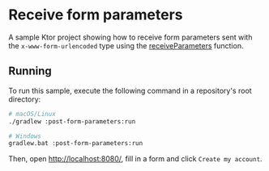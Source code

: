 # Receive form parameters

A sample Ktor project showing how to receive form parameters sent with the `x-www-form-urlencoded` type using the [receiveParameters](https://ktor.io/docs/requests.html#form_parameters) function.


## Running

To run this sample, execute the following command in a repository's root directory:

```bash
# macOS/Linux
./gradlew :post-form-parameters:run

# Windows
gradlew.bat :post-form-parameters:run
```

Then, open [http://localhost:8080/](http://localhost:8080/), fill in a form and click `Create my account`.


